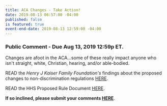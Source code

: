 ```yaml
---
title: ACA Changes - Take Action!
date: 2019-08-13 06:57:00 -04:00
published: false
is featured: true
event-end-date: 2019-08-13 12:59:00 -04:00
---
```


### Public Comment - Due Aug 13, 2019 12:59p ET. 


Changes are afoot in the ACA...some of these really impact anyone who isn't straight, white, Christian, hearing, and/or able-bodied.

READ the *Henry J Kaiser Family Foundation's* findings about the proposed changes to non-discrimination regulations [HERE](https://www.kff.org/disparities-policy/issue-brief/hhss-proposed-changes-to-non-discrimination-regulations-under-aca-section-1557/).

READ the HHS Proposed Rule Document [HERE](https://www.regulations.gov/document?D=HHS-OCR-2019-0007-0001).

**If so inclined, please submit your comments [HERE](https://www.regulations.gov/comment?D=HHS-OCR-2019-0007-0001)**.